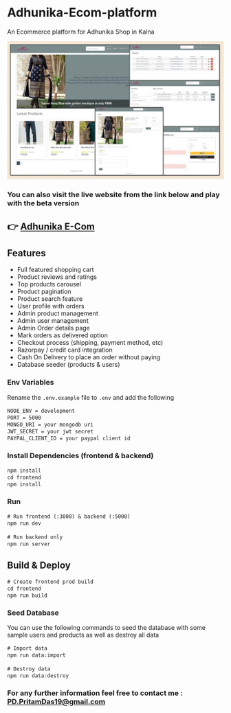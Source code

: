 # Adhunika-Ecom-platform
An Ecommerce platform for Adhunika Shop in Kalna

<img src="./frontend/public/Banner.jpg" alt="Website Banner">

<h3>You can also visit the live website from the link below and play with the beta version</h3>
<h2>👉 <a href="https://adhunika-ecom-platform.onrender.com/" target="_blank">Adhunika E-Com</a></h2>

## Features

- Full featured shopping cart
- Product reviews and ratings
- Top products carousel
- Product pagination
- Product search feature
- User profile with orders
- Admin product management
- Admin user management
- Admin Order details page
- Mark orders as delivered option
- Checkout process (shipping, payment method, etc)
- Razorpay / credit card integration
- Cash On Delivery to place an order without paying
- Database seeder (products & users)

### Env Variables

Rename the `.env.example` file to `.env` and add the following

```
NODE_ENV = development
PORT = 5000
MONGO_URI = your mongodb uri
JWT_SECRET = your jwt secret
PAYPAL_CLIENT_ID = your paypal client id
```

### Install Dependencies (frontend & backend)

```
npm install
cd frontend
npm install
```

### Run

```
# Run frontend (:3000) & backend (:5000)
npm run dev

# Run backend only
npm run server
```

## Build & Deploy

```
# Create frontend prod build
cd frontend
npm run build
```

### Seed Database

You can use the following commands to seed the database with some sample users and products as well as destroy all data

```
# Import data
npm run data:import

# Destroy data
npm run data:destroy
```

<h3>For any further information feel free to contact me : <a href="mailto:pd.pritamdas19@gmail.com">PD.PritamDas19@gmail.com</a>